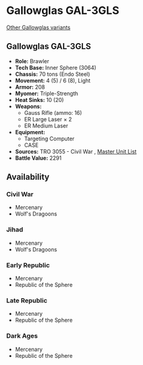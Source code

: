 # Gallowglas GAL-3GLS 

[Other Gallowglas variants](../gallowglas.md) 

## Gallowglas GAL-3GLS 

- **Role:** Brawler 
- **Tech Base:** Inner Sphere (3064) 
- **Chassis:** 70 tons (Endo Steel) 
- **Movement:** 4 (5) / 6 (8), Light 
- **Armor:** 208 
- **Myomer:** Triple-Strength 
- **Heat Sinks:** 10 (20) 
- **Weapons:** 
  - Gauss Rifle (ammo: 16) 
  - ER Large Laser × 2 
  - ER Medium Laser 
- **Equipment:** 
  - Targeting Computer 
  - CASE 
- **Sources:** TRO 3055 - Civil War , [Master Unit List](http://masterunitlist.info/Unit/Details/1185/gallowglas-gal-3gls) 
- **Battle Value:** 2291 

## Availability 

### Civil War 

- Mercenary 
- Wolf's Dragoons 

### Jihad 

- Mercenary 
- Wolf's Dragoons 

### Early Republic 

- Mercenary 
- Republic of the Sphere 

### Late Republic 

- Mercenary 
- Republic of the Sphere 

### Dark Ages 

- Mercenary 
- Republic of the Sphere 

